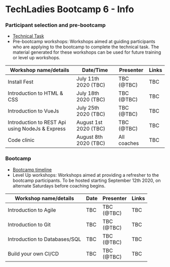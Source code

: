 # TechLadies Bootcamp 6 - Info

### Participant selection and pre-bootcamp

* [Technical Task](tech_task.md)
* Pre-bootcamp workshops: Workshops aimed at guiding participants who are applying to the bootcamp to complete the technical task. The material generated for these workshops can be used for future training or level up workshops.

| Workshop name/details | Date/Time | Presenter | Links |
| --------------------- | --------- | --------- | ----- |
| Install Fest | July 11th 2020 (TBC) | TBC<br>(@TBC) | TBC |
| Introduction to HTML & CSS | July 18th 2020 (TBC) | TBC<br>(@TBC) | TBC |
| Introduction to VueJs | July 25th 2020 (TBC) | TBC<br>(@TBC) | TBC |
| Introduction to REST Api using NodeJs & Express | August 1st 2020 (TBC) | TBC<br>(@TBC) | TBC |
| Code clinic | August 8th 2020 (TBC) | All coaches | TBC |

### Bootcamp

* [Bootcamp timeline](bootcamp_timeline.md)
* Level Up workshops: <span class="highlight" style="background-color:inherit"><span class="colour" style="color:var(--vscode-unotes-wysList)">Workshops aimed at providing a refresher to the bootcamp participants. To be hosted starting September 12th 2020, on alternate Saturdays before coaching begins.</span></span>

| Workshop name/details | Date | Presenter | Links |
| --------------------- | ---- | --------- | ----- |
| Introduction to Agile | TBC | TBC<br>(@TBC) | TBC |
| Introduction to Git | TBC | TBC<br>(@TBC) | TBC |
| Introduction to Databases/SQL | TBC | TBC<br>(@TBC) | TBC |
| Build your own CI/CD | TBC | TBC<br>(@TBC) | TBC |
<br>
<br>

